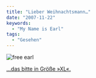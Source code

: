 ```yaml
---
title: "Lieber Weihnachtsmann…"
date: "2007-11-22"
keywords:
  - "My Name is Earl"
tags:
  - "Gesehen"
---
```


![free earl](/images/codecandies/ZZ30AB84B4.jpg)

[…das bitte in Größe »XL«.](http://yque.com/freawht.html)
